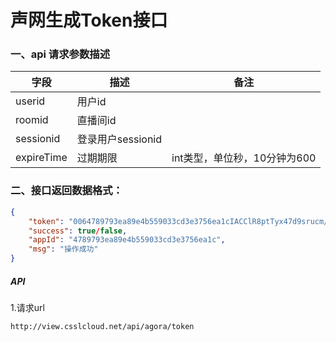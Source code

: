# 声网生成Token接口

### 一、api 请求参数描述

| 字段 | 描述 | 备注 |
| --- | --- | --- |
| userid | 用户id |  |
| roomid | 直播间id |  |
| sessionid | 登录用户sessionid |  |
| expireTime | 过期期限 | int类型，单位秒，10分钟为600  |


### 二、接口返回数据格式：

```json
{
    "token": "0064789793ea89e4b559033cd3e3756ea1cIACClR8ptTyx47d9srucm/vkOUD0xcg88UKrTL6f12RgYD1Ra00AAAAAEAAUWRqiyX4xXQEAAQCJZTBd", 
    "success": true/false,
    "appId": "4789793ea89e4b559033cd3e3756ea1c",
    "msg": "操作成功"
}
```

##### API
1.请求url 
    
    http://view.csslcloud.net/api/agora/token



